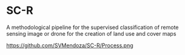 # SC-R
 A methodological pipeline for the supervised classification of remote sensing image or drone for the creation of land use and cover maps
 
 https://github.com/SVMendoza/SC-R/Process.png
 
